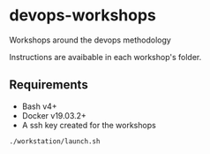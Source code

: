 # devops-workshops

Workshops around the devops methodology  

Instructions are avaibable in each workshop's folder.


## Requirements

* Bash v4+
* Docker v19.03.2+
* A ssh key created for the workshops

```
./workstation/launch.sh
```
